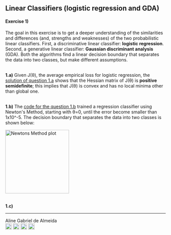 ## Linear Classifiers (logistic regression and GDA) 
  
#### **Exercise 1)**  
The goal in this exercise is to get a deeper understanding of the similarities and differences (and, strengths and weaknesses)
of the two probabilistic linear classifiers. First, a discriminative linear classifier: **logistic regression**. Second, a generative linear classifier:
**Gaussian discriminant analysis** (GDA). Both the algorithms find a linear decision boundary that separates the data into two classes, but make different assumptions.  

&nbsp;  
**1.a)** Given J(θ), the average empirical loss for logistic regression, the [solution of question 1.a]() shows that the Hessian matrix of J(θ) is **positive semidefinite**; this implies that J(θ) is convex and has no local minima other than global one.  

&nbsp;  
**1.b)** The [code for the question 1.b](https://github.com/AlmeidaAlin3/MachineLearning/blob/master/ProblemSet1/Exercise1/P1_b.ipynb) trained a regression classifier using Newton's Method, starting with θ=0, until the error become smaller than 1x10^-5. The decision boundary that separates the data into two classes is shown below:  

<a href="https://github.com/AlmeidaAlin3/MachineLearning/blob/master/ProblemSet1/Exercise1/img/1b_plot.png"><img src="https://github.com/AlmeidaAlin3/MachineLearning/blob/master/ProblemSet1/Exercise1/img/1b_plot.png" title="Newtons Method plot" alt="Newtons Method plot" height="200"></a>

&nbsp;  
**1.c)**
  
  
---

Aline Gabriel de Almeida  
<a href="https://www.linkedin.com/in/alinegalmeida/"><img src="https://cdn3.iconfinder.com/data/icons/logos-and-brands-adobe/512/201_Linkedin-512.png" title="Linkedin: alinegalmeida" alt="https://www.linkedin.com/in/alinegalmeida/" height="20"></a>
<a href="https://www.kaggle.com/almeidaalin3"><img src="https://cdn3.iconfinder.com/data/icons/logos-and-brands-adobe/512/189_Kaggle-512.png" title="Kaggle: almeidaalin3" alt="https://www.kaggle.com/almeidaalin3" height="20"></a>
<a href="mailto:aline.gabriel.almeida@gmail.com"><img src="https://cdn3.iconfinder.com/data/icons/logos-and-brands-adobe/512/147_Gmail-512.png" title="aline.gabriel.almeida@gmail.com" alt="aline.gabriel.almeida@gmail.com" height="20"></a>
<a href="https://github.com/AlmeidaAlin3/"><img src="https://cdn3.iconfinder.com/data/icons/logos-and-brands-adobe/512/142_Github-512.png" title="Github: AlmeidaAlin3" alt="https://github.com/AlmeidaAlin3/" height="20"></a>

